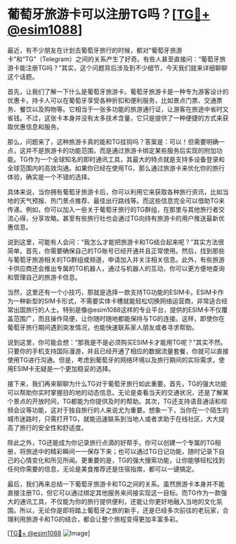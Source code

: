 # 葡萄牙旅游卡可以注册TG吗？[[TG💪+ @esim1088](https://t.me/s/esim1088)]

最近，有不少朋友在计划去葡萄牙旅行的时候，都对“葡萄牙旅游卡”和“TG”（Telegram）之间的关系产生了好奇。有些人甚至直接问：“葡萄牙旅游卡能注册TG吗？”其实，这个问题背后涉及到不少细节，今天我们就来详细聊聊这个话题。

首先，让我们了解一下什么是葡萄牙旅游卡。葡萄牙旅游卡是一种专为游客设计的优惠卡，持卡人可以在葡萄牙享受各种折扣和便利服务，比如景点门票、交通票务、餐饮以及购物等。它相当于一张多功能的旅游通行证，让游客在旅途中省时又省钱。不过，这张卡本身并没有太多技术含量，它只是提供了一种便捷的方式来获取优惠信息和服务。

那么，问题来了，这种旅游卡真的能和TG挂钩吗？答案是：可以！但需要明确一点，这并不是旅游卡的功能范围，而是通过旅游卡绑定某些服务后实现的附加功能。TG作为一个全球知名的即时通讯工具，其最大的特点就是支持多设备登录和全球范围内的高效沟通。如果你已经在使用TG，那么通过旅游卡来优化你的旅行体验，确实是一个不错的选择。

具体来说，当你拥有葡萄牙旅游卡后，你可以利用它来获取各种旅行资讯，比如当地的天气预报、热门景点推荐、最佳出行路线等。而这些信息完全可以借助TG来传递。例如，你可以加入一些关于葡萄牙旅行的TG群组，在那里与其他旅行者交流心得，分享攻略。甚至有些旅行社也会通过TG向持有旅游卡的用户推送最新优惠信息。

说到这里，可能有人会问：“我怎么才能把旅游卡和TG结合起来呢？”其实方法很简单。首先，你需要确保自己的TG账号已经开通并且正常使用。然后，找到那些与葡萄牙旅游相关的TG群组或频道，申请加入并关注相关信息。此外，有些旅游卡供应商还会推出专属的TG机器人，通过与机器人的互动，你可以更方便地查询和管理自己的旅游卡信息。

当然，这里还有一个小技巧，那就是选择一款支持TG功能的ESIM卡。ESIM卡作为一种新型的SIM卡形式，不需要实体卡槽就能轻松切换网络运营商，非常适合经常出国旅行的人士。特别是像@esim1088这样的专业平台，提供的ESIM卡不仅覆盖范围广，而且操作简便，让你随时随地都能保持与TG的连接。这样，即使你在葡萄牙旅行期间遇到突发情况，也能快速联系家人朋友或者寻求帮助。

说到这里，你可能会想：“那我是不是必须购买ESIM卡才能用TG呢？”其实不然。只要你的手机支持国际漫游，并且已经开通了相应的数据流量套餐，你就可以直接使用TG进行沟通。但是，考虑到葡萄牙的网络环境以及旅行期间的实际需求，使用ESIM卡无疑是一个更加稳妥的选择。

接下来，我们再来聊聊为什么TG对于葡萄牙旅行如此重要。首先，TG的强大功能可以帮助你实时掌握目的地的动态信息。无论是查看当天的交通状况，还是了解某个景点的开放时间，TG都能为你提供及时的帮助。其次，TG还支持语音通话和视频会议等功能，这对于独自旅行的人来说尤为重要。想象一下，当你在一个陌生的城市迷路时，只需打开TG，就能迅速联系到当地人或者求助于在线社区，大大提高了旅行的安全性和舒适度。

除此之外，TG还能成为你记录旅行点滴的好帮手。你可以创建一个专属的TG相册，将旅途中的精彩瞬间一一保存下来；也可以通过TG日记功能，随时记录下自己的心情变化和所见所闻。更重要的是，TG的强大搜索功能，让你能够轻松找到任何你需要的信息，无论是美食推荐还是住宿指南，都可以一键搞定。

最后，我们再来总结一下葡萄牙旅游卡和TG之间的关系。虽然旅游卡本身并不能直接注册TG，但它可以通过绑定其他服务来间接实现这一目标。而TG作为一款强大的通讯工具，不仅能为你的旅行提供便利，还能让你更好地融入当地的文化氛围。所以，无论你是即将踏上葡萄牙之旅的新手，还是已经多次前往的老玩家，合理利用旅游卡和TG的结合，都会让整个旅程变得更加丰富多彩。

[[TG💪+ @esim1088](https://t.me/s/esim1088) ![Image](https://i.postimg.cc/4NQfJmqS/Snipaste-2025-05-13-00-14-12.png)]